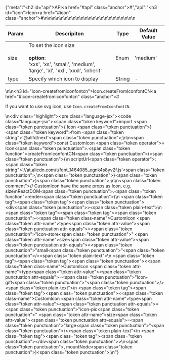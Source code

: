 {"meta":"<h2 id=\"api\">API<a href=\"#api\" class=\"anchor\">#</a></h2>","api":"<h3 id=\"icon\">Icon<a href=\"#icon\" class=\"anchor\">#</a></h3><table>\n<thead>\n<tr>\n<th>Param</th>\n<th>Descripiton</th>\n<th>Type</th>\n<th>Default Value</th>\n</tr>\n</thead>\n<tbody>\n<tr>\n<td>size</td>\n<td>To set the icon size<br><br><strong>option</strong>:<br>&apos;xxs&apos;, &apos;xs&apos;, &apos;small&apos;, &apos;medium&apos;, &apos;large&apos;, &apos;xl&apos;, &apos;xxl&apos;, &apos;xxxl&apos;, &apos;inherit&apos;</td>\n<td>Enum</td>\n<td>&apos;medium&apos;</td>\n</tr>\n<tr>\n<td>type</td>\n<td>Specify which icon to display</td>\n<td>String</td>\n<td>-</td>\n</tr>\n</tbody>\n</table>\n<!-- api-extra-start -->\n<h3 id=\"icon-createfromiconfontcn\">Icon.createFromIconfontCN<a href=\"#icon-createfromiconfontcn\" class=\"anchor\">#</a></h3><p>If you want to use svg icon, use <code>Icon.createFromIconfontCN</code>.</p>\n<div class=\"highlight\"><pre class=\"language-jsx\"><code class=\"language-jsx\"><span class=\"token keyword\">import</span> <span class=\"token punctuation\">{</span> Icon <span class=\"token punctuation\">}</span> <span class=\"token keyword\">from</span> <span class=\"token string\">&apos;@alifd/next&apos;</span><span class=\"token punctuation\">;</span>\n\n<span class=\"token keyword\">const</span> CustomIcon <span class=\"token operator\">=</span> Icon<span class=\"token punctuation\">.</span><span class=\"token function\">createFromIconfontCN</span><span class=\"token punctuation\">(</span><span class=\"token punctuation\">{</span>\n    scriptUrl<span class=\"token operator\">:</span> <span class=\"token string\">&apos;//at.alicdn.com/t/font_1464085_egnk4s8yv2f.js&apos;</span><span class=\"token punctuation\">,</span>\n<span class=\"token punctuation\">}</span><span class=\"token punctuation\">)</span><span class=\"token punctuation\">;</span>\n\n<span class=\"token comment\">// CustomIcon have the same props as Icon, e.g. size</span>\nReactDOM<span class=\"token punctuation\">.</span><span class=\"token function\">render</span><span class=\"token punctuation\">(</span>\n    <span class=\"token tag\"><span class=\"token tag\"><span class=\"token punctuation\">&lt;</span>div</span><span class=\"token punctuation\">&gt;</span></span><span class=\"token plain-text\">\n        </span><span class=\"token tag\"><span class=\"token tag\"><span class=\"token punctuation\">&lt;</span><span class=\"token class-name\">CustomIcon</span></span> <span class=\"token attr-name\">type</span><span class=\"token attr-value\"><span class=\"token punctuation attr-equals\">=</span><span class=\"token punctuation\">&quot;</span>icon-store<span class=\"token punctuation\">&quot;</span></span> <span class=\"token attr-name\">size</span><span class=\"token attr-value\"><span class=\"token punctuation attr-equals\">=</span><span class=\"token punctuation\">&quot;</span>small<span class=\"token punctuation\">&quot;</span></span><span class=\"token punctuation\">/&gt;</span></span><span class=\"token plain-text\">\n        </span><span class=\"token tag\"><span class=\"token tag\"><span class=\"token punctuation\">&lt;</span><span class=\"token class-name\">CustomIcon</span></span> <span class=\"token attr-name\">type</span><span class=\"token attr-value\"><span class=\"token punctuation attr-equals\">=</span><span class=\"token punctuation\">&quot;</span>icon-gift<span class=\"token punctuation\">&quot;</span></span><span class=\"token punctuation\">/&gt;</span></span><span class=\"token plain-text\">\n        </span><span class=\"token tag\"><span class=\"token tag\"><span class=\"token punctuation\">&lt;</span><span class=\"token class-name\">CustomIcon</span></span> <span class=\"token attr-name\">type</span><span class=\"token attr-value\"><span class=\"token punctuation attr-equals\">=</span><span class=\"token punctuation\">&quot;</span>icon-pic<span class=\"token punctuation\">&quot;</span></span> <span class=\"token attr-name\">size</span><span class=\"token attr-value\"><span class=\"token punctuation attr-equals\">=</span><span class=\"token punctuation\">&quot;</span>large<span class=\"token punctuation\">&quot;</span></span><span class=\"token punctuation\">/&gt;</span></span><span class=\"token plain-text\">\n    </span><span class=\"token tag\"><span class=\"token tag\"><span class=\"token punctuation\">&lt;/</span>div</span><span class=\"token punctuation\">&gt;</span></span>\n<span class=\"token punctuation\">,</span> mountNode<span class=\"token punctuation\">)</span><span class=\"token punctuation\">;</span></code></pre></div><!-- api-extra-end -->\n"}